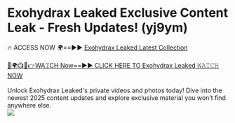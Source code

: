 # Exohydrax Leaked Exclusive Content Leak - Fresh Updates! (yj9ym)

🔥 ACCESS NOW 🌍==►► <a href="https://tinyurl.com/kvy9nzfs" rel="nofollow">Exohydrax Leaked Latest Collection</a>
<br><br>
[🔴🌍📺📱👉WA𝚃CH Now==►► CLICK HERE TO Exohydrax Leaked 𝚆𝙰𝚃𝙲𝙷 NOW](https://tinyurl.com/kvy9nzfs)
<br><br>
Unlock Exohydrax Leaked's private videos and photos today! Dive into the newest 2025 content updates and explore exclusive material you won’t find anywhere else.
<br>
<a href="https://tinyurl.com/kvy9nzfs" rel="nofollow" data-target="animated-image.originalLink"><img src="https://camo.githubusercontent.com/8a4f000d20f83aca3bf7ec5f350d767afa0574a8a352519fd8cfa583a6f93a33/68747470733a2f2f692e696d6775722e636f6d2f644a486b345a712e676966" data-canonical-src="https://i.imgur.com/dJHk4Zq.gif" style="max-width: 100%; display: inline-block;" data-target="animated-image.originalImage"></a>
<br>

